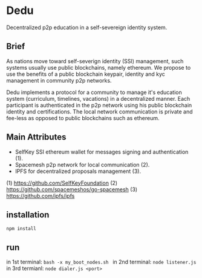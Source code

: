 # Dedu

Decentralized p2p education in a self-severeign identity system.

## Brief

As nations move toward self-severign identity (SSI) management, such systems usually use public blockchains, namely ethereum.
We propose to use the benefits of a public blockchain keypair, identity and kyc management in community p2p networks.

Dedu implements a protocol for a community to manage it's education system (curriculum, timelines, vacations) in a decentralized manner.
Each participant is authenticated in the p2p network using his public blockchain identity and certifications.
The local network communication is private and fee-less as opposed to public blockchains such as ethereum.

## Main Attributes
* SelfKey SSI ethereum wallet for messages signing and authentication (1).
* Spacemesh p2p network for local communication (2).
* IPFS for decentralized proposals management (3).

(1) https://github.com/SelfKeyFoundation
(2) https://github.com/spacemeshos/go-spacemesh
(3) https://github.com/ipfs/ipfs

## installation
`npm install`
## run
in 1st terminal:
`bash -x my_boot_nodes.sh `
in 2nd terminal:
`node listener.js`
in 3rd termianl:
`node dialer.js <port>`
